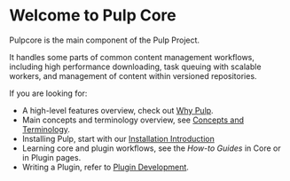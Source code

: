 # Welcome to Pulp Core

Pulpcore is the main component of the Pulp Project.

It handles some parts of common content management workflows, including high performance
downloading, task queuing with scalable workers, and management of content within versioned
repositories.

If you are looking for:

- A high-level features overview, check out
  [Why Pulp](site:help/more/why-pulp/).
- Main concepts and terminology overview, see
  [Concepts and Terminology](site:pulpcore/docs/user/learn/concepts/).
- Installing Pulp, start with our
  [Installation Introduction](site:pulp-oci-images/docs/admin/tutorials/quickstart/)
- Learning core and plugin workflows, see the *How-to Guides* in Core or in Plugin pages.
- Writing a Plugin, refer to
  [Plugin Development](site:pulpcore/docs/dev/).
